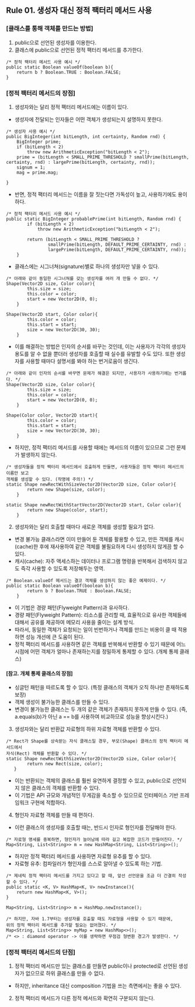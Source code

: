## Rule 01. 생성자 대신 정적 팩터리 메서드 사용
### [클래스를 통해 객체를 만드는 방법]
1. public으로 선언된 생성자를 이용한다.
2. 클래스에 public으로 선언된 정적 팩터리 메서드를 추가한다.
```
/* 정적 팩터리 메서드 사용 예시 */
public static Boolean valueOf(boolean b){
    return b ? Boolean.TRUE : Boolean.FALSE;
}
```

### [정적 팩터리 메서드의 장점]
1. 생성자와는 달리 정적 팩터리 메서드에는 이름이 있다.
- 생성자에 전달되는 인자들은 어떤 객체가 생성되는지 설명하지 못한다.

```
/* 생성자 사용 예시 */
public BigInteger(int bitLength, int certainty, Random rnd) {
    BigInteger prime;
    if (bitLength < 2)
        throw new ArithmeticException("bitLength < 2");
    prime = (bitLength < SMALL_PRIME_THRESHOLD ? smallPrime(bitLength, certainty, rnd) : largePrime(bitLength, certainty, rnd));
    signum = 1;
    mag = prime.mag;

} 
```

- 반면, 정적 팩터리 메서드는 이름을 잘 짓는다면 가독성이 높고, 사용하기에도 용이하다.

```
/* 정적 팩터리 메서드 사용 예시 */
public static BigInteger probablePrime(int bitLength, Random rnd) {
        if (bitLength < 2)
            throw new ArithmeticException("bitLength < 2");

        return (bitLength < SMALL_PRIME_THRESHOLD ?
                smallPrime(bitLength, DEFAULT_PRIME_CERTAINTY, rnd) :
                largePrime(bitLength, DEFAULT_PRIME_CERTAINTY, rnd));
    }
```

- 클래스에는 시그너쳐(signature)별로 하나의 생성자만 넣을 수 있다.

```
/* 아래와 같이 동일한 시그너쳐를 갖는 생성자를 여러 개 만들 수 없다. */
Shape(Vector2D size, Color color){
        this.size = size;
        this.color = color;
        start = new Vector2D(0, 0);
    }

Shape(Vector2D start, Color color){
        this.color = color;
        this.start = start;
        size = new Vector2D(30, 30);
    }
```

- 이를 해결하는 방법은 인자의 순서를 바꾸는 것인데, 이는 사용자가 각각의 생성자 용도를 알 수 없을 뿐더러 생성자를 호출할 때 실수를 유발할 수도 있다. 또한 생성자를 사용할 때마다 설명서를 봐야 하는 번거로움이 생긴다.

```
/* 아래와 같이 인자의 순서를 바꾸면 문제가 해결은 되지만, 사용자가 사용하기에는 번거롭다. */
Shape(Vector2D size, Color color){
        this.size = size;
        this.color = color;
        start = new Vector2D(0, 0);
    }

Shape(Color color, Vector2D start){
        this.color = color;
        this.start = start;
        size = new Vector2D(30, 30);
    }

```

- 하지만, 정적 팩터리 메서드를 사용할 때에는 메서드의 이름이 있으므로 그런 문제가 발생하지 않는다.
```
/* 생성자들을 정적 팩터리 메서드에서 호출하게 만들면, 사용자들은 정적 팩터리 메서드의 이름만 보고
객체를 생성할 수 있다. (작명에 주의!) */
static Shape newRectWithSizeVector2D(Vector2D size, Color color){
        return new Shape(size, color);
    }

static Shape newRectWithStartVector2D(Vector2D start, Color color){
        return new Shape(color, start);
    }
```

2. 생성자와는 달리 호출할 때마다 새로운 객체를 생성할 필요가 없다.
- 변경 불가능 클래스라면 이미 만들어 둔 객체를 활용할 수 있고, 만든 객체를 캐시(cache)한 후에 재사용하여 같은 객체를 불필요하게 다시 생성하지 않게끔 할 수 있다.
- 캐시(cache): 자주 액세스하는 데이터나 프로그램 명령을 반복해서 검색하지 않고도 즉각 사용할 수 있도록 저장해두는 영역.

```
/* Boolean.valueOf 메서드는 결코 객체를 생성하지 않는 좋은 예제이다. */
public static Boolean valueOf(boolean b){
        return b ? Boolean.TRUE : Boolean.FALSE;
    }
```

- 이 기법은 경량 패턴(Flyweight Pattern)과 유사하다.
- 경량 패턴(Flyweight Pattern): 리소스를 관리할 때, 효율적으로 유사한 객체들에 대해서 공유를 제공하여 메모리 사용을 줄이는 설계 방식.
- 따라서, 동일한 객체가 요청되는 일이 빈번하거나 객체를 만드는 비용이 클 때 적용하면 성능 개선에 큰 도움이 된다.
- 정적 팩터리 메서드를 사용하면 같은 객체를 반복해서 반환할 수 있기 때문에 어느 시점에 어떤 객체가 얼마나 존재하는지를 정밀하게 통제할 수 있다. (개체 통제 클래스)

#### [참고. 개체 통제 클래스의 장점]
- 싱글턴 패턴을 따르도록 할 수 있다. (특정 클래스의 객체가 오직 하나만 존재하도록 보장)
- 객체 생성이 불가능한 클래스를 만들 수 있다.
- 변경이 불가능한 클래스는 두 개의 같은 객체가 존재하지 못하게 만들 수 있다. (즉, a.equals(b)가 아닌 a == b를 사용하여 비교하므로 성능을 향상시킨다.)

3. 생성자와는 달리 반환값 자료형의 하위 자료형 객체를 반환할 수 있다.
```
/* Rect가 Shape를 상속받는 자식 클래스일 경우, 부모(Shape) 클래스의 정적 팩터리 메서드에서
자식(Rect) 객체를 반환할 수 있다. */
static Shape newRectWithSizeVector2D(Vector2D size, Color color){
        return new Rect(size, color);
   }
```

- 이는 반환되는 객체의 클래스를 훨씬 유연하게 결정할 수 있고, public으로 선언되지 않은 클래스의 객체를 반환할 수 있다.
- 이 기법은 API 규모와 개념적인 무게감을 축소할 수 있으므로 인터페이스 기반 프레임워크 구현에 적합하다.

4. 형인자 자료형 객체를 만들 때 편하다.
- 이런 클래스의 생성자를 호출할 때는, 반드시 인자로 형인자를 전달해야 한다.
```
/* 자료형 명세를 중복하면, 형인자가 늘어남에 따라 길고 복잡한 코드가 만들어진다. */
Map<String, List<String>> m = new HashMap<String, List<String>>();
```

- 하지만 정적 팩터리 메서드를 사용하면 자료형 유추를 할 수 있다.
- 자료형 유추: 컴파일러가 형인자를 스스로 알아낼 수 있도록 하는 기법.
```
/* 제네릭 정적 팩터리 메서드를 가지고 있다고 할 때, 앞선 선언문을 조금 더 간결히 작성할 수 있다. */
public static <K, V> HashMap<K, V> newInstance(){
    return new HashMap<K, V>();
}

Map<String, List<String>> m = HashMap.newInstance();

/* 하지만, 자바 1.7부터는 생성자를 호출할 때도 자료형을 사용할 수 있기 때문에,
위의 정적 팩터리 메서드를 추가할 필요는 없어졌다. */
Map<String, List<String>> myMap = new HashMap<>();
/* <> : diamond operator -> 이를 생략하면 무점검 형변환 경고가 발생한다. */
```

### [정적 팩터리 메서드의 단점]
1. 정적 팩터리 메서드만 있는 클래스를 만들면 public이나 protected로 선언된 생성자가 없으므로 하위 클래스를 만들 수 없다.
- 하지만, inheritance 대신 composition 기법을 쓰는 측면에서는 좋을 수 있다.
2. 정적 팩터리 메서드가 다른 정적 메서드와 확연히 구분되지 않는다.











